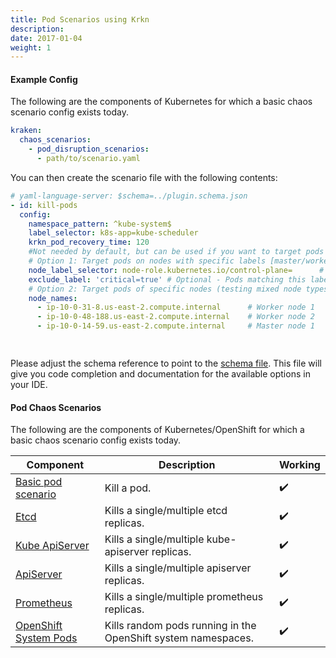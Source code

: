 ```yaml
---
title: Pod Scenarios using Krkn
description: 
date: 2017-01-04
weight: 1
---
```

####  Example Config
The following are the components of Kubernetes for which a basic chaos scenario config exists today.


```yaml
kraken:
  chaos_scenarios:
    - pod_disruption_scenarios:
      - path/to/scenario.yaml
```

You can then create the scenario file with the following contents:

```yaml
# yaml-language-server: $schema=../plugin.schema.json
- id: kill-pods
  config:
    namespace_pattern: ^kube-system$
    label_selector: k8s-app=kube-scheduler
    krkn_pod_recovery_time: 120
    #Not needed by default, but can be used if you want to target pods on specific nodes
    # Option 1: Target pods on nodes with specific labels [master/worker nodes]
    node_label_selector: node-role.kubernetes.io/control-plane=      # Target control-plane nodes (works on both k8s and openshift) 
    exclude_label: 'critical=true' # Optional - Pods matching this label will be excluded from the chaos
    # Option 2: Target pods of specific nodes (testing mixed node types)
    node_names: 
      - ip-10-0-31-8.us-east-2.compute.internal      # Worker node 1
      - ip-10-0-48-188.us-east-2.compute.internal    # Worker node 2  
      - ip-10-0-14-59.us-east-2.compute.internal     # Master node 1

    
```

Please adjust the schema reference to point to the [schema file](https://github.com/krkn-chaos/krkn/blob/main/scenarios/plugin.schema.json). This file will give you code completion and documentation for the available options in your IDE.

#### Pod Chaos Scenarios

The following are the components of Kubernetes/OpenShift for which a basic chaos scenario config exists today.

| Component                | Description | Working  |
| ------------------------ |-------------| -------- |
| [Basic pod scenario](https://github.com/krkn-chaos/krkn/blob/main/scenarios/kube/pod.yml) | Kill a pod. | :heavy_check_mark: |
| [Etcd](https://github.com/krkn-chaos/krkn/blob/main/scenarios/openshift/etcd.yml) | Kills a single/multiple etcd replicas. | :heavy_check_mark: |
| [Kube ApiServer](https://github.com/krkn-chaos/krkn/blob/main/scenarios/openshift/openshift-kube-apiserver.yml)| Kills a single/multiple kube-apiserver replicas. | :heavy_check_mark: |
| [ApiServer](https://github.com/krkn-chaos/krkn/blob/main/scenarios/openshift/openshift-apiserver.yml) | Kills a single/multiple apiserver replicas. | :heavy_check_mark: |
| [Prometheus](https://github.com/krkn-chaos/krkn/blob/main/scenarios/openshift/prometheus.yml) | Kills a single/multiple prometheus replicas. | :heavy_check_mark: |
| [OpenShift System Pods](https://github.com/krkn-chaos/krkn/blob/main/scenarios/openshift/regex_openshift_pod_kill.yml) | Kills random pods running in the OpenShift system namespaces. | :heavy_check_mark: |